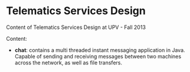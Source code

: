 # Telematics Services Design
Content of Telematics Services Design at UPV - Fall 2013

Content:
- **chat**: contains a multi threaded instant messaging application in Java. Capable of sending and receiving messages between two machines across the network, as well as file transfers.
